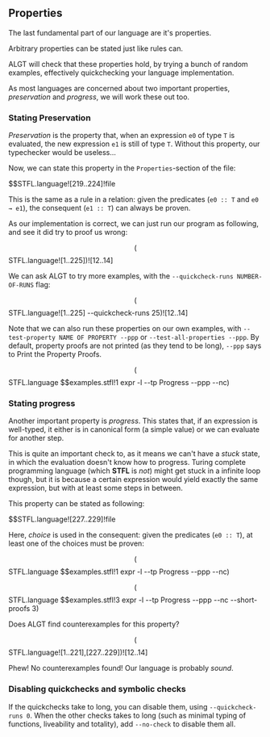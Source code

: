 Properties
----------------

The last fundamental part of our language are it's properties.

Arbitrary properties can be stated just like rules can. 

ALGT will check that these properties hold, by trying a bunch of random examples, effectively quickchecking your language implementation.


As most languages are concerned about two important properties, _preservation_ and _progress_, we will work these out too.

### Stating Preservation

_Preservation_ is the property that, when an expression `e0` of type `T` is evaluated, the new expression `e1` is still of type `T`. Without this property, our typechecker would be useless...

Now, we can state this property in the `Properties`-section of the file:

$$STFL.language![219..224]!file

This is the same as a rule in a relation: given the predicates (`e0 :: T` and `e0 → e1`), the consequent (`e1 :: T`) can always be proven.

As our implementation is correct, we can just run our program as following, and see it did try to proof us wrong:

$$($$STFL.language![1..225])![12..14]

We can ask ALGT to try more examples, with the `--quickcheck-runs NUMBER-OF-RUNS` flag:

$$($$STFL.language![1..225] --quickcheck-runs 25)![12..14]


Note that we can also run these properties on our own examples, with `--test-property NAME OF PROPERTY --ppp` or `--test-all-properties --ppp`. By default, property proofs are not printed (as they tend to be long), `--ppp` says to Print the Property Proofs.

$$($$STFL.language $$examples.stfl!1 expr -l --tp Progress --ppp --nc)

### Stating progress

Another important property is _progress_. This states that, if an expression is well-typed, it either is in canonical form (a simple value) or we can evaluate for another step.

This is quite an important check to, as it means we can't have a _stuck_ state, in which the evaluation doesn't know how to progress. Turing complete programming language (which __STFL__ is _not_) might get stuck in a infinite loop though, but it is because a certain expression would yield exactly the same expression, but with at least some steps in between.

This property can be stated as following:

$$STFL.language![227..229]!file


Here, _choice_ is used in the consequent: given the predicates (`e0 :: T`), at least one of the choices must be proven:

$$($$STFL.language $$examples.stfl!1 expr -l --tp Progress --ppp --nc)

$$($$STFL.language $$examples.stfl!3 expr -l --tp Progress --ppp --nc --short-proofs 3)

Does ALGT find counterexamples for this property?

$$($$STFL.language![1..221],[227..229])![12..14]

Phew! No counterexamples found! Our language is probably _sound_.


### Disabling quickchecks and symbolic checks

If the quickchecks take to long, you can disable them, using `--quickcheck-runs 0`. When the other checks takes to long (such as minimal typing of functions, liveability and totality), add `--no-check` to disable them all.

